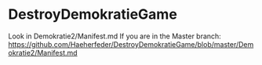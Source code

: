 # DestroyDemokratieGame
Look in Demokratie2/Manifest.md
If you are in the Master branch:
https://github.com/Haeherfeder/DestroyDemokratieGame/blob/master/Demokratie2/Manifest.md
